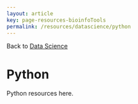 ```yaml
---
layout: article
key: page-resources-bioinfoTools
permalink: /resources/datascience/python
---
```


Back to [Data Science](/resources/datascience)

# Python

Python resources here.


